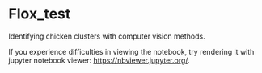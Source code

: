 # Flox_test
Identifying chicken clusters with computer vision methods.

If you experience difficulties in viewing the notebook, try rendering it with jupyter notebook viewer:
https://nbviewer.jupyter.org/.

